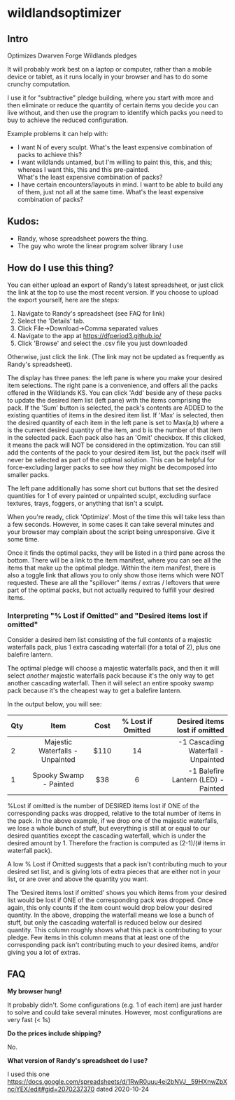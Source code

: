 # wildlandsoptimizer

## Intro
Optimizes Dwarven Forge Wildlands pledges

It will probably work best on a laptop or computer, rather than a mobile device or tablet, as it runs locally in your browser and has to do some 
crunchy computation.

I use it for "subtractive" pledge building, where you start with more and then eliminate or reduce the quantity of certain items you decide you can live without, and then use the program to identify which packs you need to buy to achieve the reduced 
configuration.

Example problems it can help with:

- I want N of every sculpt.  What's the least expensive combination of packs to achieve this?
- I want wildlands untamed, but I'm willing to paint this, this, and this; whereas I want this, this and this pre-painted.  
What's the least expensive combination of packs?
- I have certain encounters/layouts in mind.  I want to be able to build any of them, just not all at the same time.  What's the least expensive
combination of packs?

## Kudos:
- Randy, whose spreadsheet powers the thing.
- The guy who wrote the linear program solver library I use

## How do I use this thing?
You can either upload an export of Randy's latest spreadsheet, or just click the link at the top to use the most recent version.  If you choose to upload the export yourself, here are the steps:

1.  Navigate to Randy's spreadsheet (see FAQ for link)
2.  Select the 'Details' tab.
3.  Click File->Download->Comma separated values
4.  Navigate to the app at https://dfperiod3.github.io/
5.  Click 'Browse' and select the .csv file you just downloaded

Otherwise, just click the link.  (The link may not be updated as frequently as Randy's spreadsheet).

The display has three panes: the left pane is where you make your desired item selections.  The right pane is a convenience, and offers all the packs offered in the Wildlands KS.  You can click 'Add' beside any of these packs to update the desired item list (left pane) with the items comprising the pack.  If the 'Sum' button is selected, the pack's contents are ADDED to the existing quantities of items in the desired item list.  If 'Max' is selected, then the desired quantity of each item in the left pane is set to Max(a,b) where a is the current desired quantity of the item, and b is the number of that item in the selected pack.  Each pack also has an 'Omit' checkbox.  If this clicked, it means the pack will NOT be considered in the optimization.  You can still add the contents of the pack to your desired item list, but the pack itself will never be selected as part of the optimal solution.  This can be helpful for force-excluding larger packs to see how they might be decomposed into smaller packs.

The left pane additionally has some short cut buttons that set the desired quantities for 1 of every painted or unpainted sculpt, excluding surface textures, trays, foggers, or anything that isn't a sculpt.

When you're ready, click 'Optimize'.  Most of the time this will take less than a few seconds.  However, in some cases it can take several minutes and your browser may complain about the script being unresponsive.  Give it some time.

Once it finds the optimal packs, they will be listed in a third pane across the bottom.  There will be a link to the item manifest, where you can see all the items that make up the optimal pledge.  Within the item manifest, there is also a toggle link that allows you to only show those items which were NOT requested.  These are all the "spillover" items / extras / leftovers that were part of the optimal packs, but not actually required to fulfill your desired items.  

### Interpreting "% Lost if Omitted" and "Desired items lost if omitted"
Consider a desired item list consisting of the full contents of a majestic waterfalls pack, plus 1 extra cascading waterfall (for a total of 2),
plus one balefire lantern.

The optimal pledge will choose a majestic waterfalls pack, and then it will select *another* majestic waterfalls pack because it's the 
only way to get another cascading waterfall.  Then it will select an entire spooky swamp pack because it's the cheapest way to get a 
balefire lantern.


In the output below, you will see:

| Qty |	Item |	Cost |	% Lost if Omitted	| Desired items lost if omitted |
|:----|:----:|:-----:|:------------------:|------------------------------:| 
| 2 |	Majestic Waterfalls - Unpainted |	$110 |	14 |	-1 Cascading Waterfall - Unpainted |
| 1 |	Spooky Swamp - Painted |	$38 |	6 |	-1 Balefire Lantern (LED) - Painted |



%Lost if omitted is the number of DESIRED items lost if ONE of the corresponding packs was dropped, relative to the total number of items in 
the pack.   In the above example, if we drop one of the majestic waterfalls, we lose a whole bunch of stuff, but everything is still at
or equal to our desired quantities except the cascading waterfall, which is under the desired amount by 1.  Therefore the fraction is computed as
(2-1)/(# items in waterfall pack).

A low % Lost if Omitted suggests that a pack isn't contributing much to your desired set list, and is giving lots of extra pieces that are
either not in your list, or are over and above the quantity you want.

The 'Desired items lost if omitted' shows you which items from your desired list would be lost if ONE of the corresponding pack was
dropped.  Once again, this only counts if the item count would drop below your desired quantity.  In the above, dropping the waterfall 
means we lose a bunch of stuff, but only the cascading waterfall is reduced below our desired quantity.   This column roughly shows 
what this pack is contributing to your pledge.  Few items in this column means that at least one of the corresponding pack isn't contributing much to your desired items, and/or giving you a lot of extras.

## FAQ
**My browser hung!**

It probably didn't.  Some configurations (e.g. 1 of each item) are just harder to solve and could take several minutes.  However, most configurations are very fast (< 1s)

**Do the prices include shipping?**

No.

**What version of Randy's spreadsheet do I use?**

I used this one https://docs.google.com/spreadsheets/d/1RwR0uuu4ei2bNVJ__59HXnwZbXncjYEX/edit#gid=2070237370 dated 2020-10-24

